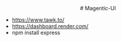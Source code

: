<div align="center">
# Magentic-UI
</div>

- https://www.tawk.to/
- https://dashboard.render.com/
- npm install express

